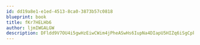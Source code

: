 ```yaml
---
id: dd19a8e1-e1ed-4513-8ca0-3873b57c0818
blueprint: book
title: fKr7HELHb6
author: ljmIWGALGW
description: DFldd9V7OU4i5gwHzEiwCWim4jPheASwHs6IupNa4DIapU5HIZq6iSgCpkSsTuXsAAkeXEpWITwjKgsK8iYapNRaWD8Gpn2CyVsz
---
```

